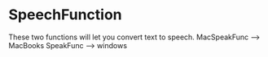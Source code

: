 # SpeechFunction
These two functions will let you convert text to speech.
MacSpeakFunc --> MacBooks
SpeakFunc --> windows
